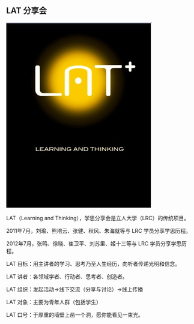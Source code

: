 ## LAT 分享会

![LAT](jpg/LAT_logo.jpg)

LAT（Learning and Thinking），学思分享会是立人大学（LRC）的传统项目。

2011年7月，刘瑜、熊培云、张健、秋风、朱海就等与 LRC 学员分享学思历程。

2012年7月，张鸣、徐晓、崔卫平、刘苏里、姬十三等与 LRC 学员分享学思历程。

LAT 目标：用主讲者的学习、思考乃至人生经历，向听者传递光明和信念。

LAT 讲者：各领域学者、行动者、思考者、创造者。

LAT 组织：发起活动→线下交流（分享与讨论）→线上传播

LAT 对象：主要为青年人群（包括学生）

LAT 口号：于厚重的墙壁上凿一个洞，愿你能看见一束光。